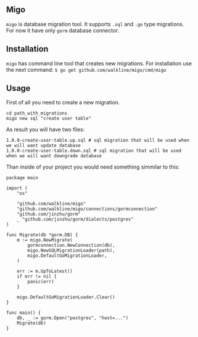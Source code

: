 ## Migo

`migo` is database migration tool.
It supports `.sql` and `.go` type migrations.
For now it have only `gorm` database connector.

## Installation

`migo` has command line tool that creates new migrations. For installation use the next command: `$ go get github.com/walkline/migo/cmd/migo`

## Usage

First of all you need to create a new migration.
```
cd path_with_migrations
migo new sql "create user table"
```

As result you will have two files:
```
1.0.0-create-user-table.up.sql # sql migration that will be used when we will want update database
1.0.0-create-user-table.down.sql # sql migration that will be used when we will want downgrade database
```

Than inside of your project you would need something simmilar to this:
```
package main

import (
	"os"

	"github.com/walkline/migo"
	"github.com/walkline/migo/connections/gormconnection"
	"github.com/jinzhu/gorm"
	_ "github.com/jinzhu/gorm/dialects/postgres"
)

func Migrate(db *gorm.DB) {
	m := migo.NewMigrate(
		gormconnection.NewConnection(db),
		migo.NewSQLMigrationLoader(path),
		migo.DefaultGoMigrationLoader,
	)

	err := m.UpToLatest()
	if err != nil {
		panic(err)
	}

	migo.DefaultGoMigrationLoader.Clear()
}

func main() {
	db, _ := gorm.Open("postgres", "host=...")
	Migrate(db)
}
```
